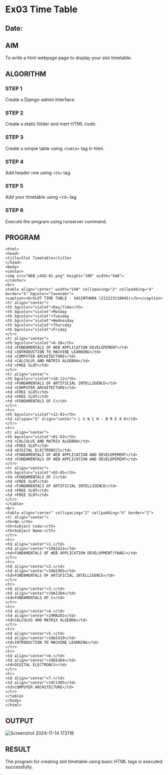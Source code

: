 # Ex03 Time Table
## Date:

## AIM
To write a html webpage page to display your slot timetable.

## ALGORITHM
### STEP 1
Create a Django-admin Interface.

### STEP 2
Create a static folder and inert HTML code.

### STEP 3
Create a simple table using ```<table>``` tag in html.

### STEP 4
Add header row using ```<th>``` tag.

### STEP 5
Add your timetable using ```<td>``` tag.

### STEP 6
Execute the program using runserver command.

## PROGRAM
```
<html>
<head>
<title>Slot Timetable</title>
</head>
<body>
<center>
<img src="WEB_LOGO-01.png" height="100" width="540">
</center>
<br>
<table align="center" width="540" cellspacing="2" cellpadding="4" border="5" bgcolor="lavender">
<caption><b>SLOT TIME TABLE - SASINTHARA (212223110045)</b></caption>
<tr align="center">
<th bgcolor="violet">Day/Time</th>
<th bgcolor="violet">Monday
<th bgcolor="violet">Tuesday
<th bgcolor="violet">Wednesday
<th bgcolor="violet">Thursday
<th bgcolor="violet">Friday
</tr>
<tr align="center">
<th bgcolor="violet">8-10</th>
<td >FUNDAMENTALS OF WEB APPLICATION DEVELOPEMENT</td>
<td >INTRODUCTION TO MACHINE LEARNING</td>
<td >COMPUTER ARCHITECTURE</td>
<td >CALCULUS AND MATRIX ALGEBRA</td>
<td >FREE SLOT</td>
</tr>
<tr align="center">
<th bgcolor="violet">10-12</th>
<td >FUNDAMENTALS OF ARTIFICIAL INTELLIGENCE</td>
<td >COMPUTER ARCHITECTURE</td>
<td >FREE SLOT</td>
<td >FREE SLOT</td>
<td >FUNDAMENTALS OF C</td>
</tr>
<tr>
<th bgcolor="violet">12-01</th>
<td colspan="5" align="center"> L U N C H - B R E A K</td>
</tr>
<tr>
<tr align="center">
<th bgcolor="violet">01-03</th>
<td >CALCULUS AND MATRIX ALGEBRA</td>
<td >FREE SLOT</td>
<td >DIGITAL ELECTRONICS</td>
<td >FUNDAMENTALS OF WEB APPLICATION AND DEVELOPEMENT</td>
<td >FUNDAMENTALS OF WEB APPLICATION AND DEVELOPEMENT</td>
</tr>
<tr align="center">
<th bgcolor="violet">03-05</th>
<td >FUNDAMENTALS OF C</td>
<td >FREE SLOT</td>
<td >FUNDAMENTALS OF ARTIFICIAL INTELLIGENCE</td>
<td >FREE SLOT</td>
<td >FREE SLOT</td>
</tr>
</table>
<br>
<table align="center" cellspacing="2" cellpadding="4" border="2">
<tr align="center">
<th>No.</th>
<th>Subject Code:</th>
<th>Subject Name:</th>
</tr>
<tr>
<td align="center">1.</td>
<td align="center">19AI414</td>
<td>FUNDAMENTALS OF WEB APPLICATION DEVELOPMENT(FWAD)</td>
</tr>
<tr>
<td align="center">2.</td>
<td align="center">19AI405</td>
<td>FUNDAMENTALS OF ARTIFICIAL INTELLIGENCE</td>
</tr>
<tr>
<td align="center">3.</td>
<td align="center">19AI304</td>
<td>FUNDAMENTALS OF C</td>
</tr>
<tr>
<td align="center">4.</td>
<td align="center">19MA201</td>
<td>CALCULUS AND MATRIX ALGEBRA</td>
</tr>
<tr>
<td align="center">5.</td>
<td align="center">19AI410</td>
<td>INTRODUCTION TO MACHINE LEARNING</td>
</tr>
<tr>
<td align="center">6.</td>
<td align="center">19EE404</td>
<td>DIGITAL ELECTRONCS</td>
</tr>
<tr>
<td align="center">7.</td>
<td align="center">19CS305</td>
<td>COMPUTER ARCHITECTURE</td>
</tr>
</table>
</body>
</html>

```

## OUTPUT

![Screenshot 2024-11-14 172118](https://github.com/user-attachments/assets/d4cccee3-b877-4fae-9348-75a4c422b7cf)


## RESULT
The program for creating slot timetable using basic HTML tags is executed successfully.
